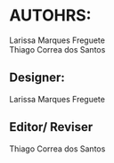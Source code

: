 # AUTOHRS:
Larissa Marques Freguete </br>
Thiago Correa dos Santos
## Designer:
Larissa Marques Freguete
## Editor/ Reviser
Thiago Correa dos Santos
